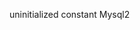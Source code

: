 <!-- layout:code post: 2013-09-26-db-config-test-group-errors_the-basics -->


uninitialized constant Mysql2
